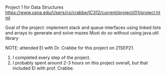 Project 1 for Data Structures
https://www.usna.edu/Users/cs/crabbe/IC312/current/project/01/project.html

Goal of the project: implement stack and queue interfaces using linked lists and arrays to generate and solve mazes
Must do so without using java.util library

NOTE: attended EI with Dr. Crabbe for this project on 21SEP21.

1. I completed every step of the project.
2. I probably spent around 2-3 hours on this project overall, but that included EI
with prof. Crabbe.
